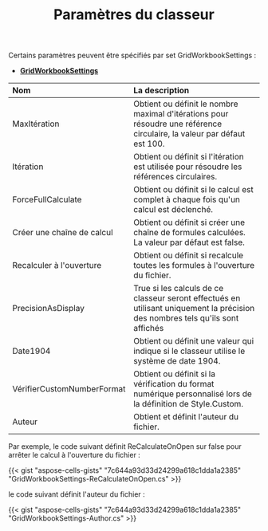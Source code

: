 ﻿---
title: Paramètres du classeur
type: docs
weight: 250
url: /fr/net/aspose-cells-gridweb/workbook-settings/
description: Cet article décrit les paramètres du classeur pour GridWeb.
keywords: settings
---
Certains paramètres peuvent être spécifiés par set GridWorkbookSettings :

 
- **[GridWorkbookSettings](https://reference.aspose.com/cells/net/aspose.cells.gridweb.data/GridWorkbookSettings)**

|**Nom** |**La description** |
|:- |:- |
| MaxItération| Obtient ou définit le nombre maximal d'itérations pour résoudre une référence circulaire, la valeur par défaut est 100.|
| Itération| Obtient ou définit si l'itération est utilisée pour résoudre les références circulaires.|
| ForceFullCalculate| Obtient ou définit si le calcul est complet à chaque fois qu'un calcul est déclenché.|
| Créer une chaîne de calcul|Obtient ou définit si créer une chaîne de formules calculées. La valeur par défaut est false.|
| Recalculer à l'ouverture| Obtient ou définit si recalcule toutes les formules à l'ouverture du fichier.|
| PrecisionAsDisplay| True si les calculs de ce classeur seront effectués en utilisant uniquement la précision des nombres tels qu'ils sont affichés|
| Date1904| Obtient ou définit une valeur qui indique si le classeur utilise le système de date 1904.|
| VérifierCustomNumberFormat| Obtient ou définit si la vérification du format numérique personnalisé lors de la définition de Style.Custom.|
| Auteur| Obtient et définit l'auteur du fichier.|
 


Par exemple, le code suivant définit ReCalculateOnOpen sur false pour arrêter le calcul à l'ouverture du fichier :

{{< gist "aspose-cells-gists" "7c644a93d33d24299a618c1dda1a2385" "GridWorkbookSettings-ReCalculateOnOpen.cs" >}}

 le code suivant définit l'auteur du fichier :

{{< gist "aspose-cells-gists" "7c644a93d33d24299a618c1dda1a2385" "GridWorkbookSettings-Author.cs" >}}
 
 